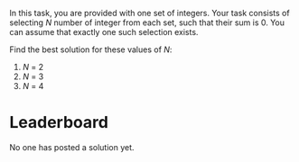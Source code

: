 In this task, you are provided with one set of integers. Your task consists of selecting *N* number of integer from each set, such that 
their sum is 0. You can assume that exactly one such selection exists.

Find the best solution for these values of *N*:
1. *N* = 2
2. *N* = 3
3. *N* = 4

# Leaderboard

No one has posted a solution yet.
